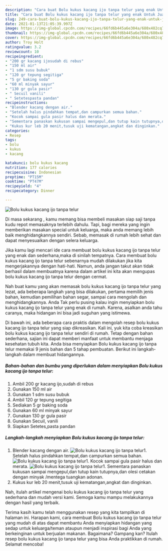 ```yaml
---
description: "Cara buat Bolu kukus kacang ijo tanpa telur yang enak Untuk Jualan"
title: "Cara buat Bolu kukus kacang ijo tanpa telur yang enak Untuk Jualan"
slug: 249-cara-buat-bolu-kukus-kacang-ijo-tanpa-telur-yang-enak-untuk-jualan
date: 2021-01-13T21:05:39.997Z
image: https://img-global.cpcdn.com/recipes/66fd6b445a6e304a/680x482cq70/bolu-kukus-kacang-ijo-tanpa-telur-foto-resep-utama.jpg
thumbnail: https://img-global.cpcdn.com/recipes/66fd6b445a6e304a/680x482cq70/bolu-kukus-kacang-ijo-tanpa-telur-foto-resep-utama.jpg
cover: https://img-global.cpcdn.com/recipes/66fd6b445a6e304a/680x482cq70/bolu-kukus-kacang-ijo-tanpa-telur-foto-resep-utama.jpg
author: Troy Holt
ratingvalue: 3.2
reviewcount: 10
recipeingredient:
- "200 gr kacang ijosudah di rebus"
- "150 ml air"
- "1 sdm susu bubuk"
- "120 gr tepung segitiga"
- "5 gr baking soda"
- "60 ml minyak sayur"
- "130 gr gula pasir"
- " Secuil vanili"
- " Setetespasta pandan"
recipeinstructions:
- "Blender kacang dengan air."
- "Setelah halus pindahkan tempat,dan campurkan semua bahan."
- "Kocok sampai gula pasir halus dan merata."
- "Sementara panaskan kukusan sampai mengepul,dan tutup kain tutupnya,dan olesi cetakan dengan minyak /mentega tuangkan adonan."
- "Kukus kur leb 20 menit,tusuk uji kematangan,angkat dan dinginkan."
categories:
- Resep
tags:
- bolu
- kukus
- kacang

katakunci: bolu kukus kacang 
nutrition: 177 calories
recipecuisine: Indonesian
preptime: "PT15M"
cooktime: "PT47M"
recipeyield: "4"
recipecategory: Dinner

---
```



![Bolu kukus kacang ijo tanpa telur](https://img-global.cpcdn.com/recipes/66fd6b445a6e304a/680x482cq70/bolu-kukus-kacang-ijo-tanpa-telur-foto-resep-utama.jpg)

Di masa  sekarang , kamu memang bisa membeli masakan siap saji tanpa kudu repot memasaknya terlebih dahulu. Tapi, bagi mereka yang ingin memberikan masakan special untuk keluarga, maka anda memang lebih baik menghidangkannya sendiri. Sebab, memasak di rumah lebih sehat dan dapat menyesuaikan dengan selera keluarga.

Jika kamu lagi mencari ide cara membuat bolu kukus kacang ijo tanpa telur yang enak dan sederhana,maka di sinilah tempatnya. Cara membuat bolu kukus kacang ijo tanpa telur  sebenarnya mudah dilakukan jika kita mengerjakannya dengan hati-hati. Namun, anda jangan takut akan tidak berhasil dalam membuatnya 
karena dalam artikel ini kita akan mengupas bolu kukus kacang ijo tanpa telur dengan cermat.  



Nah buat kamu yang akan memasak bolu kukus kacang ijo tanpa telur yang lezat, ada beberapa langkah yang bisa dilakukan, pertama memilih jenis bahan, kemudian pemilihan bahan segar, sampai cara mengolah dan menghidangkannya. Anda Tak perlu pusing kalau ingin menyiapkan bolu kukus kacang ijo tanpa telur yang enak di rumah. Karena, asalkan anda  tahu caranya, maka hidangan ini bisa jadi suguhan yang istimewa.

Di bawah ini, ada beberapa cara praktis  dalam mengolah resep bolu kukus kacang ijo tanpa telur yang siap dikreasikan. Kali ini, yuk kita coba kreasikan bolu kukus kacang ijo tanpa telur sendiri di rumah. Tetap dengan bahan sederhana, sajian ini dapat memberi manfaat untuk membantu menjaga kesehatan tubuh kita. Anda bisa menyiapkan Bolu kukus kacang ijo tanpa telur memakai 9 jenis bahan dan 5 tahap pembuatan. Berikut ini langkah-langkah dalam membuat hidangannya.

<!--inarticleads1-->

##### Bahan-bahan dan bumbu yang diperlukan dalam menyiapkan Bolu kukus kacang ijo tanpa telur:

1. Ambil 200 gr kacang ijo,sudah di rebus
1. Gunakan 150 ml air
1. Gunakan 1 sdm susu bubuk
1. Ambil 120 gr tepung segitiga
1. Sediakan 5 gr baking soda
1. Gunakan 60 ml minyak sayur
1. Gunakan 130 gr gula pasir
1. Gunakan  Secuil, vanili
1. Siapkan  Setetes,pasta pandan




<!--inarticleads2-->

##### Langkah-langkah menyiapkan Bolu kukus kacang ijo tanpa telur:

1. Blender kacang dengan air.
<img src="https://img-global.cpcdn.com/steps/8a4c137049541ffc/160x128cq70/bolu-kukus-kacang-ijo-tanpa-telur-langkah-memasak-1-foto.jpg" alt="Bolu kukus kacang ijo tanpa telur">1. Setelah halus pindahkan tempat,dan campurkan semua bahan.
<img src="https://img-global.cpcdn.com/steps/f610cc4199f4dfb1/160x128cq70/bolu-kukus-kacang-ijo-tanpa-telur-langkah-memasak-2-foto.jpg" alt="Bolu kukus kacang ijo tanpa telur">1. Kocok sampai gula pasir halus dan merata.
<img src="https://img-global.cpcdn.com/steps/2fcd80bfad326c1e/160x128cq70/bolu-kukus-kacang-ijo-tanpa-telur-langkah-memasak-3-foto.jpg" alt="Bolu kukus kacang ijo tanpa telur">1. Sementara panaskan kukusan sampai mengepul,dan tutup kain tutupnya,dan olesi cetakan dengan minyak /mentega tuangkan adonan.
1. Kukus kur leb 20 menit,tusuk uji kematangan,angkat dan dinginkan.




Nah, itulah artikel mengenai  bolu kukus kacang ijo tanpa telur  yang sederhana dan mudah versi kami. Semoga kamu mampu melakukannya dengan hasil yang terbaik. 

Terima kasih kamu telah menggunakan resep yang kita tampilkan di halaman ini. Harapan kami, cara membuat  Bolu kukus kacang ijo tanpa telur yang mudah di atas dapat membantu Anda menyiapkan hidangan yang sedap untuk keluarga/teman ataupun menjadi inspirasi bagi Anda yang berkeinginan untuk berjualan makanan. Bagaimana? Gampang kan? Itulah resep bolu kukus kacang ijo tanpa telur yang bisa Anda praktikkan di rumah. Selamat mencoba!

